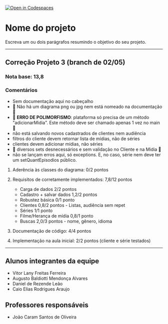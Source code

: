 [![Open in Codespaces](https://classroom.github.com/assets/launch-codespace-7f7980b617ed060a017424585567c406b6ee15c891e84e1186181d67ecf80aa0.svg)](https://classroom.github.com/open-in-codespaces?assignment_repo_id=10825228)
# Nome do projeto
Escreva um ou dois parágrafos resumindo o objetivo do seu projeto.

----

## Correção Projeto 3 (branch de 02/05)

### Nota base: 13,8

### Comentários

- Sem documentação aqui no cabeçalho
- 🚨 Não há um diagrama png ou jpg nem está nomeado na documentação 🚨
- 🚨 **ERRO DE POLIMORFISMO**: plataforma só precisa de um método "adicionarMidia". Este método deve ser chamado apenas 1 vez no main 🚨
- não está salvando novos cadastrados de clientes nem audiência
- filtros do cliente devem retornar lista de mídias, não de séries
- clientes devem adicionar mídias, não séries
- 🚨 diversos sets desnecessários e sem validação no Cliente e na Midia 🚨
- não se lançam erros aqui, só exceptions. E, no caso, série nem deve ter um setQuantEpisodios público.


1. Aderência às classes do diagrama: 0/2 pontos
  
2. Requisitos de corretamente implementados: 7,8/12 pontos
    - Carga de dados					2/2 pontos
    - Cadastro + salvar dados			1,2/2 pontos
    - Robustez básica					0/1 ponto
    - Clientes						0,8/2 pontos
	      - Listas, audiência sem repet
    - Séries							1/1 ponto
    - Filme/Herança de mídia			0,8/1 ponto
    - Buscas 							2,0/3 pontos
	      - nome, gênero, idioma

3. Documentação de código: 4/4 pontos

4. Implementação na aula inicial: 2/2 pontos (cliente e série testados)

----

## Alunos integrantes da equipe
* Vitor Lany Freitas Ferreira
* Augusto Baldiotti Mendonça Alvares
* Daniel de Rezende Leão
* Caio Elias Rodrigues Araujo


## Professores responsáveis

* João Caram Santos de Oliveira


